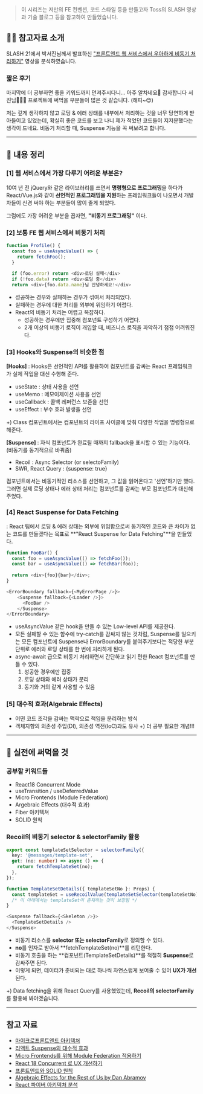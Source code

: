 > 이 시리즈는 저만의 FE 컨벤션, 코드 스타일 등을 만들고자 Toss의 SLASH 영상과 기술 블로그 등을 참고하여 만들었습니다.

## 👋🏼 참고자료 소개
SLASH 21에서 박서진님께서 발표하신 ["프론트엔드 웹 서비스에서 우아하게 비동기 처리하기"](https://youtu.be/FvRtoViujGg?si=hxyzn8sjIZdMB10i) 영상을 분석하였습니다.

### 짧은 후기

마지막에 더 공부하면 좋을 키워드까지 던져주시다니... 아주 알차네요🥹 감사합니다 서진님🙇🏻‍♂️ 프로젝트에 써먹을 부분들이 많은 것 같습니다. (해피~😊)

저는 깊게 생각하지 않고 로딩 & 에러 상태를 내부에서 처리하는 것을 너무 당연하게 받아들이고 있었는데, 확실히 좋은 코드를 보고 나니 제가 적었던 코드들이 지저분했다는 생각이 드네요. 비동기 처리할 때, Suspense 기능을 꼭 써보려고 합니다.

---

## 📌 내용 정리

### [1] 웹 서비스에서 가장 다루기 어려운 부분은?

10여 년 전 jQuery와 같은 라이브러리를 쓰면서 **명령형으로 프로그래밍**을 하다가 React/Vue.js와 같이 **선언적인 프로그래밍을 지원**하는 프레임워크들이 나오면서 개발자들이 신경 써야 하는 부분들이 많이 줄게 되었다.

그럼에도 가장 어려운 부분을 꼽자면, **"비동기 프로그래밍"** 이다.

### [2] 보통 FE 웹 서비스에서 비동기 처리
```typescript
function Profile() {
  const foo = useAsyncValue() => {
    return fetchFoo();
  }
  
  if (foo.error) return <div>로딩 실패</div>
  if (!foo.data) return <div>로딩 중</div>
  return <div>{foo.data.name}님 안녕하세요!</div>
```
- 성공하는 경우와 실패하는 경우가 섞여서 처리되었다.
- 실패하는 경우에 대한 처리를 외부에 위임하기 어렵다.
- React의 비동기 처리는 어렵고 복잡하다.
  - 성공하는 경우에만 집중해 컴포넌트 구성하기 어렵다.
  - 2개 이상의 비동기 로직이 개입할 때, 비즈니스 로직을 파악하기 점점 어려워진다.

### [3] Hooks와 Suspense의 비슷한 점
**[Hooks]**
: Hooks은 선언적인 API를 활용하여 컴포넌트를 감싸는 React 프레임워크가 실제 작업을 대신 수행해 준다.
- useState : 상태 사용을 선언
- useMemo : 메모이제이션 사용을 선언
- useCallback : 콜백 레퍼런스 보존을 선언
- useEffect : 부수 효과 발생을 선언

+) Class 컴포넌트에서는 컴포넌트의 라이프 사이클에 맞춰 다양한 작업을 명령형으로 해준다.


**[Suspense]**
: 자식 컴포넌트가 완료될 때까지 fallback을 표시할 수 있는 기능이다. (비동기를 동기적으로 바꿔줌)

- Recoil : Async Selector (or selectoFamily)
- SWR, React Query : {suspense: true}

컴포넌트에서는 비동기적인 리소스를 선언하고, 그 값을 읽어온다고 '선언'하기만 했다. 그러면 실제 로딩 상태나 에러 상태 처리는 컴포넌트를 감싸는 부모 컴포넌트가 대신해 주었다.

### [4] React Suspense for Data Fetching
: React 팀에서 로딩 & 에러 상태는 외부에 위임함으로써 동기적인 코드와 큰 차이가 없는 코드를 만들겠다는 목표로 **"React Suspense for Data Fetching"**을 만들었다.

```typescript
function FooBar() {
  const foo = useAsyncValue(() => fetchFoo());
  const bar = useAsyncValue(() => fetchBar(foo));
  
  return <div>{foo}{bar}</div>;
}
```
```typescript
<ErrorBoundary fallback={<MyErrorPage />}>
	<Suspense fallback={<Loader />}>
      <FooBar />
    </Suspense>
</ErrorBoundary>
```

- useAsyncValue 같은 hook을 만들 수 있는 Low-level API를 제공한다.
- 모든 실패할 수 있는 함수에 try-catch를 감싸지 않는 것처럼, Suspense를 일으키는 모든 컴포넌트에 Suspense나 ErrorBoundary를 붙여주기보다는 적당한 부분 단위로 에러와 로딩 상태를 한 번에 처리하게 된다.
- async-await 급으로 비동기 처리하면서 간단하고 읽기 편한 React 컴포넌트를 만들 수 있다.
  1. 성공한 경우에만 집중
  2. 로딩 상태와 에러 상태가 분리
  3. 동기와 거의 같게 사용할 수 있음
  

### [5] 대수적 효과(Algebraic Effects)
  - 어떤 코드 조각을 감싸는 맥락으로 책임을 분리하는 방식
  - 객체지향의 의존성 주입(DI), 의존성 역전(IoC)과도 유사
+) 더 공부 필요한 개념!!!

---
## 🚀 실전에 써먹을 것

### 공부할 키워드들
- React18 Concurrent Mode
- useTransition / useDeferredValue
- Micro Frontends (Module Federation)
- Argebraic Effects (대수적 효과)
- Fiber 아키텍쳐
- SOLID 원칙

  
### Recoil의 비동기 selector & selectorFamily 활용
```typescript
export const templateSetSelector = selectorFamily({
  key: '@messages/template-set',
  get: (no: number) => async () => {
    return fetchTemplateSet(no);
  },
});
```
```typescript
function TemplateSetDetails({ templateSetNo }: Props) {
  const templateSet = useRecoilValue(templateSetSelector(templateSetNo));
  /* 이 아래에서는 templateSet이 존재하는 것이 보장됨 */
}
```
```typescript
<Suspense fallback={<Skeleton />}>
  <TemplateSetDetails />
</Suspense>
```
- 비동기 리소스를 **selector 또는 selectorFamily**로 정의할 수 있다.
- **no**를 인자로 받아서 **fetchTemplateSet(no)**를 리턴한다.
- 비동기 호출을 하는 **컴포넌트(TemplateSetDetails)**를 적절히 **Suspense**로 감싸주면 된다.
- 이렇게 되면, 데이터가 준비되는 대로 하나씩 자연스럽게 보여줄 수 있어 **UX가 개선**된다.

+) Data fetching을 위해 React Query를 사용했었는데, **Recoil의 selectorFamily**를 활용해 봐야겠습니다.

---

## 참고 자료
- [마이크로프론트엔드 아키텍처](https://velog.io/@kylexid/%EB%A7%88%EC%9D%B4%ED%81%AC%EB%A1%9C%ED%94%84%EB%A1%A0%ED%8A%B8%EC%97%94%EB%93%9C-%EC%95%84%ED%82%A4%ED%85%8D%EC%B3%90)
- [리액트 Suspense의 대수적 효과](https://blog.mathpresso.com/algebraic-effects-of-react-suspense-157b49807ea0)
- [Micro Frontends를 위해 Module Federation 적용하기](https://blog.gangnamunni.com/post/saas-microfrontends)
- [React 18 Concurrent 로 UX 개선하기](https://velog.io/@seungchan__y/React-18-Concurrent-%EB%A7%9B%EB%B3%B4%EA%B8%B0)
- [프론트엔드와 SOLID 원칙](https://fe-developers.kakaoent.com/2023/230330-frontend-solid/)
- [Algebraic Effects for the Rest of Us by Dan Abramov](https://overreacted.io/algebraic-effects-for-the-rest-of-us/)
- [React 파이버 아키텍처 분석](https://d2.naver.com/helloworld/2690975)
